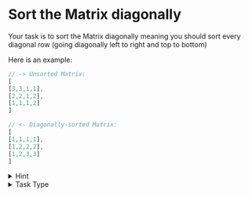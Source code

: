 # Sort the Matrix diagonally

Your task is to sort the Matrix diagonally meaning you should sort every diagonal row (going diagonally left to right and top to bottom)

Here is an example:

```js
// -> Unsorted Matrix:
[
[3,3,1,1],
[2,2,1,2],
[1,1,1,2]
]

// <- Diagonally-sorted Matrix:
[
[1,1,1,1],
[1,2,2,2],
[1,2,3,3]
]
```

<details>

<summary>Hint</summary>

- 1. Iterate the first row (subarray at index 0) and _for each element_ do the following:
  - 1.1. Create a temporary array
  - 1.2. Go diagonally (left to right and top to bottom) and put each element into the temporary array
  - 1.3. Sort the temporary array
  - 1.4. Go diagonally again (left to right and top to bottom) over the same elements of the subarray and replace each element with the element from the temporary array
- 2. Starting at the second row (subarrays at index 1+) we can iterate and sort via a temporary array (see point 1. above) not each element but only the first element because the diagonal lines along the rest of the elements in the subarrays at index 1+ have already been sorted in point 1. above

</details>

<details>

<summary>Task Type</summary>

This is a Matrix type task using Matrix mechanics or you could also say that you need to look at the _relation_ between the indexes of the array like [here](../zigzag-conversion/task.md).

</details>
